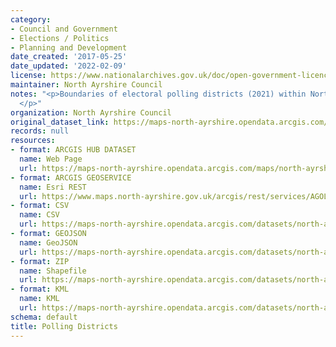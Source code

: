```yaml
---
category:
- Council and Government
- Elections / Politics
- Planning and Development
date_created: '2017-05-25'
date_updated: '2022-02-09'
license: https://www.nationalarchives.gov.uk/doc/open-government-licence/version/3/
maintainer: North Ayrshire Council
notes: "<p>Boundaries of electoral polling districts (2021) within North Ayrshire\_\
  </p>"
organization: North Ayrshire Council
original_dataset_link: https://maps-north-ayrshire.opendata.arcgis.com/maps/north-ayrshire::polling-districts
records: null
resources:
- format: ARCGIS HUB DATASET
  name: Web Page
  url: https://maps-north-ayrshire.opendata.arcgis.com/maps/north-ayrshire::polling-districts
- format: ARCGIS GEOSERVICE
  name: Esri REST
  url: https://www.maps.north-ayrshire.gov.uk/arcgis/rest/services/AGOL/Open_Data_Portal/MapServer/11
- format: CSV
  name: CSV
  url: https://maps-north-ayrshire.opendata.arcgis.com/datasets/north-ayrshire::polling-districts.csv?outSR=%7B%22latestWkid%22%3A27700%2C%22wkid%22%3A27700%7D
- format: GEOJSON
  name: GeoJSON
  url: https://maps-north-ayrshire.opendata.arcgis.com/datasets/north-ayrshire::polling-districts.geojson?outSR=%7B%22latestWkid%22%3A27700%2C%22wkid%22%3A27700%7D
- format: ZIP
  name: Shapefile
  url: https://maps-north-ayrshire.opendata.arcgis.com/datasets/north-ayrshire::polling-districts.zip?outSR=%7B%22latestWkid%22%3A27700%2C%22wkid%22%3A27700%7D
- format: KML
  name: KML
  url: https://maps-north-ayrshire.opendata.arcgis.com/datasets/north-ayrshire::polling-districts.kml?outSR=%7B%22latestWkid%22%3A27700%2C%22wkid%22%3A27700%7D
schema: default
title: Polling Districts
---
```

